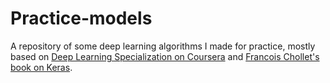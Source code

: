 # Practice-models
A repository of some deep learning algorithms I made for practice, mostly based on
[Deep Learning Specialization on Coursera](https://www.coursera.org/specializations/deep-learning) and
[Francois Chollet's book on Keras](https://www.manning.com/books/deep-learning-with-python).
